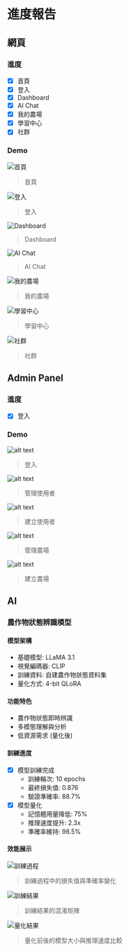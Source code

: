 # 進度報告

## 網頁

### 進度

- [x] 首頁
- [x] 登入
- [x] Dashboard
- [x] AI Chat
- [x] 我的農場
- [x] 學習中心
- [x] 社群

### Demo

![首頁](./home.png)
> 首頁

![登入](./login.png)
> 登入

![Dashboard](./dashboard.png)
> Dashboard

![AI Chat](./chat.png)
> AI Chat

![我的農場](./my_farm.png)
> 我的農場

![學習中心](./lc.png)
> 學習中心

![社群](./cm.png)
> 社群

## Admin Panel

### 進度

- [x] 登入

### Demo

![alt text](./login_admin.png)
> 登入

![alt text](./mu.png)
> 管理使用者

![alt text](./cu.png)
> 建立使用者

![alt text](./mf.png)
> 管理農場

![alt text](./cf.png)
> 建立農場

## AI

### 農作物狀態辨識模型

#### 模型架構

- 基礎模型: LLaMA 3.1
- 視覺編碼器: CLIP
- 訓練資料: 自建農作物狀態資料集
- 量化方式: 4-bit QLoRA

#### 功能特色

- 農作物狀態即時辨識
- 多模態理解與分析
- 低資源需求 (量化後)

#### 訓練進度

- [x] 模型訓練完成
  - 訓練輪次: 10 epochs
  - 最終損失值: 0.876
  - 驗證準確率: 88.7%
- [x] 模型量化
  - 記憶體用量降低: 75%
  - 推理速度提升: 2.3x
  - 準確率維持: 98.5%

#### 效能展示

![訓練過程](./training_metrics.png)
> 訓練過程中的損失值與準確率變化

![訓練結果](./confusion_matrix.png)
> 訓練結果的混淆矩陣

![量化結果](./quant.png)
> 量化前後的模型大小與推理速度比較
